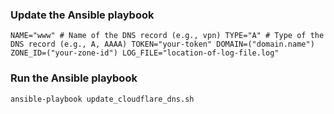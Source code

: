 ### Update the Ansible playbook

`NAME="www" # Name of the DNS record (e.g., vpn)
TYPE="A" # Type of the DNS record (e.g., A, AAAA)
TOKEN="your-token"
DOMAIN=("domain.name")
ZONE_ID=("your-zone-id")
LOG_FILE="location-of-log-file.log"`

### Run the Ansible playbook

`ansible-playbook update_cloudflare_dns.sh`
